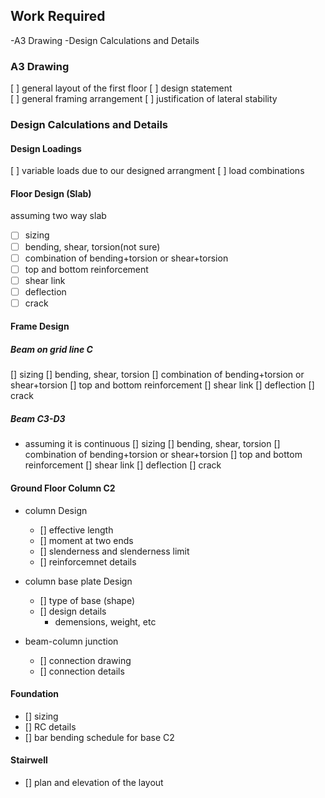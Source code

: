 ## Work Required
-A3 Drawing
-Design Calculations and Details

### A3 Drawing
[ ] general layout of the first floor 
[ ] design statement  
[ ] general framing arrangement
[ ] justification of lateral stability

### Design Calculations and Details

#### Design Loadings
[ ] variable loads due to our designed arrangment
[ ] load combinations

#### Floor Design (Slab)
assuming two way slab
- [ ] sizing
- [ ] bending, shear, torsion(not sure)
- [ ] combination of bending+torsion or shear+torsion
- [ ] top and bottom reinforcement
- [ ] shear link
- [ ] deflection
- [ ] crack

#### Frame Design

##### Beam on grid line C
[] sizing
[] bending, shear, torsion
[] combination of bending+torsion or shear+torsion
[] top and bottom reinforcement
[] shear link
[] deflection
[] crack

##### Beam C3-D3
- assuming it is continuous
[] sizing
[] bending, shear, torsion
[] combination of bending+torsion or shear+torsion
[] top and bottom reinforcement
[] shear link
[] deflection
[] crack

#### Ground Floor Column C2
- column Design
  - [] effective length
  - [] moment at two ends
  - [] slenderness and slenderness limit
  - [] reinforcemnet details

- column base plate Design
  - [] type of base (shape)
  - [] design details
    - demensions, weight, etc

- beam-column junction
  - [] connection drawing
  - [] connection details

#### Foundation
- [] sizing
- [] RC details
- [] bar bending schedule for base C2

#### Stairwell
- [] plan and elevation of the layout
